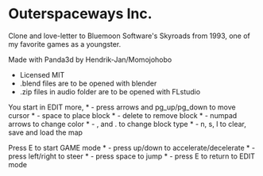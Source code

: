 # Outerspaceways Inc.

Clone and love-letter to Bluemoon Software's Skyroads from 1993, one of my favorite games as a youngster.

Made with Panda3d by Hendrik-Jan/Momojohobo

* Licensed MIT
* .blend files are to be opened with blender
* .zip files in audio folder are to be opened with FLstudio


You start in EDIT more, 
    * - press arrows and pg_up/pg_down to move cursor
    * - space to place block
    * - delete to remove block
    * - numpad arrows to change color
    * - , and . to change block type
    * - n, s, l to clear, save and load the map

Press E to start GAME mode
    * - press up/down to accelerate/decelerate
    * - press left/right to steer
    * - press space to jump
    * - press E to return to EDIT mode

